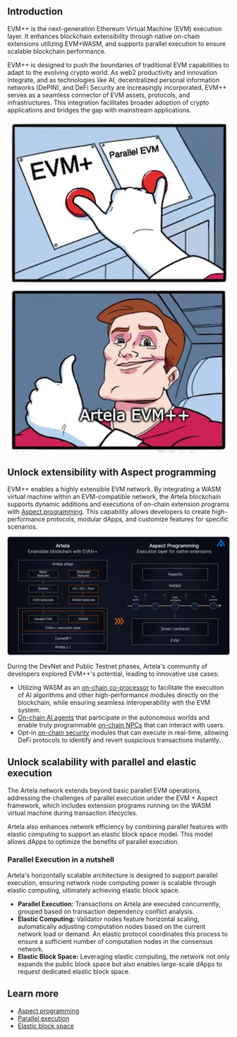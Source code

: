 ## Introduction

EVM++ is the next-generation Ethereum Virtual Machine (EVM) execution layer. It enhances blockchain extensibility through native on-chain extensions utilizing EVM+WASM, and supports parallel execution to ensure scalable blockchain performance.

EVM++ is designed to push the boundaries of traditional EVM capabilities to adapt to the evolving crypto world. As web2 productivity and innovation integrate, and as technologies like AI, decentralized personal information networks (DePIN), and DeFi Security are increasingly incorporated, EVM++ serves as a seamless connector of EVM assets, protocols, and infrastructures. This integration facilitates broader adoption of crypto applications and bridges the gap with mainstream applications.

![fifty_p](./img/evm++_1.png)

## Unlock extensibility with Aspect programming

EVM++ enables a highly extensible EVM network. By integrating a WASM virtual machine within an EVM-compatible network, the Artela blockchain supports dynamic additions and executions of on-chain extension programs with [Aspect programming](/main/Aspect-Programming/Aspect). This capability allows developers to create high-performance protocols, modular dApps, and customize features for specific scenarios.

![sss](./img/artela3.png)

During the DevNet and Public Testnet phases, Artela's community of developers explored EVM++'s potential, leading to innovative use cases:

- Utilizing WASM as an [on-chain co-processor](https://www.odaily.news/en/post/5191903) to facilitate the execution of AI algorithms and other high-performance modules directly on the blockchain, while ensuring seamless interoperability with the EVM system.
- [On-chain AI agents](https://github.com/cellulalifegame/Pac-Man-Artela-Aspect) that participate in the autonomous worlds and enable truly programmable [on-chain NPCs](https://artela.network/blog/aspect-case-on-chain-npc-for-autonomous-world-game) that can interact with users.
- Opt-in [on-chain security](https://artela.network/blog/eliminate-reentrancy-attacks-with-on-chain-runtime-protection) modules that can execute in real-time, allowing DeFi protocols to identify and revert suspicious transactions instantly.

## Unlock scalability with parallel and elastic execution

The Artela network extends beyond basic parallel EVM operations, addressing the challenges of parallel execution under the EVM + Aspect framework, which includes extension programs running on the WASM virtual machine during transaction lifecycles.

Artela also enhances network efficiency by combining parallel features with elastic computing to support an elastic block space model. This model allows dApps to optimize the benefits of parallel execution.

### **Parallel Execution** in a nutshell

Artela's horizontally scalable architecture is designed to support parallel execution, ensuring network node computing power is scalable through elastic computing, ultimately achieving elastic block space.

- **Parallel Execution:** Transactions on Artela are executed concurrently, grouped based on transaction dependency conflict analysis.
- **Elastic Computing:** Validator nodes feature horizontal scaling, automatically adjusting computation nodes based on the current network load or demand. An elastic protocol coordinates this process to ensure a sufficient number of computation nodes in the consensus network.
- **Elastic Block Space:** Leveraging elastic computing, the network not only expands the public block space but also enables large-scale dApps to request dedicated elastic block space.

## Learn more

- [Aspect programming](/main/Aspect-Programming/Aspect)
- [Parallel execution](/main/Artela-Blockchain/Parallel%20execution)
- [Elastic block space](/main/Artela-Blockchain/Elastic%20Block%20Space)
